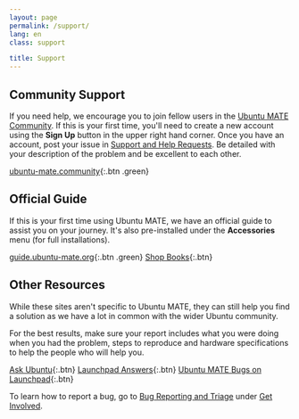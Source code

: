 ```yaml
---
layout: page
permalink: /support/
lang: en
class: support

title: Support
---
```


## Community Support

If you need help, we encourage you to join fellow users in the
[Ubuntu MATE Community](https://ubuntu-mate.community/). If this is your
first time, you'll need to create a new account using the **Sign Up**
button in the upper right hand corner. Once you have an account, post
your issue in [Support and Help Requests](https://ubuntu-mate.community/c/support/10). Be detailed with
your description of the problem and be excellent to each other.

[ubuntu-mate.community](https://ubuntu-mate.community){:.btn .green}


## Official Guide

If this is your first time using Ubuntu MATE, we have an official guide 
to assist you on your journey. It's also pre-installed under the 
**Accessories** menu (for full installations).

[guide.ubuntu-mate.org](https://guide.ubuntu-mate.org){:.btn .green}
[Shop Books](/shop/books/){:.btn}


## Other Resources

While these sites aren't specific to Ubuntu MATE, they can still help
you find a solution as we have a lot in common with the wider Ubuntu community.

For the best results, make sure your report includes what you
were doing when you had the problem, steps to reproduce and hardware specifications
to help the people who will help you.

[Ask Ubuntu](https://askubuntu.com){:.btn}
[Launchpad Answers](https://answers.launchpad.net/){:.btn}
[Ubuntu MATE Bugs on Launchpad](https://bugs.launchpad.net/ubuntu-mate){:.btn}

To learn how to report a bug, go to [Bug Reporting and Triage](/get-involved/bug-triage/) under [Get Involved](/get-involved/).
